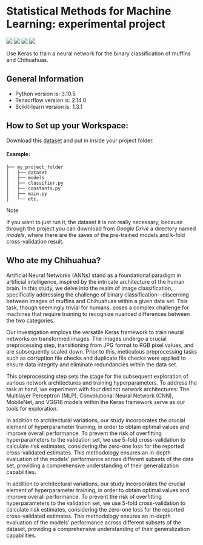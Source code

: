 # Statistical Methods for Machine Learning: experimental project
<img src="https://img.shields.io/badge/PyCharm-000000.svg?&style=for-the-badge&logo=PyCharm&logoColor=white"> <img src="https://img.shields.io/badge/Python-3776AB?style=for-the-badge&logo=python&logoColor=white"> <img src="https://img.shields.io/badge/TensorFlow-FF6F00?style=for-the-badge&logo=tensorflow&logoColor=white"> <img src="https://img.shields.io/badge/Keras-FF0000?style=for-the-badge&logo=keras&logoColor=white">

Use Keras to train a neural network for the binary classification of muffins and Chihuahuas.

## General Information

- Python version is: 3.10.5
- Tensorflow version is: 2.14.0
- Scikit-learn version is: 1.3.1

## How to Set up your Workspace:
Download this [dataset](https://www.kaggle.com/datasets/samuelcortinhas/muffin-vs-chihuahua-image-classification)
and put in inside your project folder.

#### Example:
```
├── my_project_folder
│   ├── dataset
│   ├── models
│   ├── classifier.py
│   ├── constants.py
│   ├── main.py
│   └── etc.
```

> [!NOTE]
> If you want to just run it, the dataset it is not really necessary,
because through the project you can download from *Google Drive* a directory named *models*, where there are the saves of the pre-trained models and k-fold cross-validation result.

## Who ate my Chihuahua?

Artificial Neural Networks (ANNs) stand as a foundational paradigm in artificial intelligence, inspired by the intricate architecture of the human brain. In this study, we delve into the realm of image classification, specifically addressing the challenge of binary classification—discerning between images of muffins and Chihuahuas within a given data set. This task, though seemingly trivial for humans, poses a complex challenge for machines that require training to recognize nuanced differences between the two categories.

Our investigation employs the versatile Keras framework to train neural networks on transformed images. The images undergo a crucial preprocessing step, transitioning from JPG format to RGB pixel values, and are subsequently scaled down. Prior to this, meticulous preprocessing tasks such as corruption file checks and duplicate file checks were applied to ensure data integrity and eliminate redundancies within the data set.

This preprocessing step sets the stage for the subsequent exploration of various network architectures and training hyperparameters. To address the task at hand, we experiment with four distinct network architectures: The Multilayer Perceptron (MLP), Convolutional Neural Network (CNN), MobileNet, and VGG16 models within the Keras framework serve as our tools for exploration. 

In addition to architectural variations, our study incorporates the crucial element of hyperparameter training, in order to obtain optimal values and improve overall performance. To prevent the risk of overfitting hyperparameters to the validation set, we use 5-fold cross-validation to calculate risk estimates, considering the zero-one loss for the reported cross-validated estimates. This methodology ensures an in-depth evaluation of the models' performance across different subsets of the data set, providing a comprehensive understanding of their generalization capabilities.

In addition to architectural variations, our study incorporates the crucial element of hyperparameter training, in order to obtain optimal values and improve overall performance. To prevent the risk of overfitting hyperparameters to the validation set, we use 5-fold cross-validation to calculate risk estimates, considering the zero-one loss for the reported cross-validated estimates. This methodology ensures an in-depth evaluation of the models' performance across different subsets of the dataset, providing a comprehensive understanding of their generalization capabilities.
